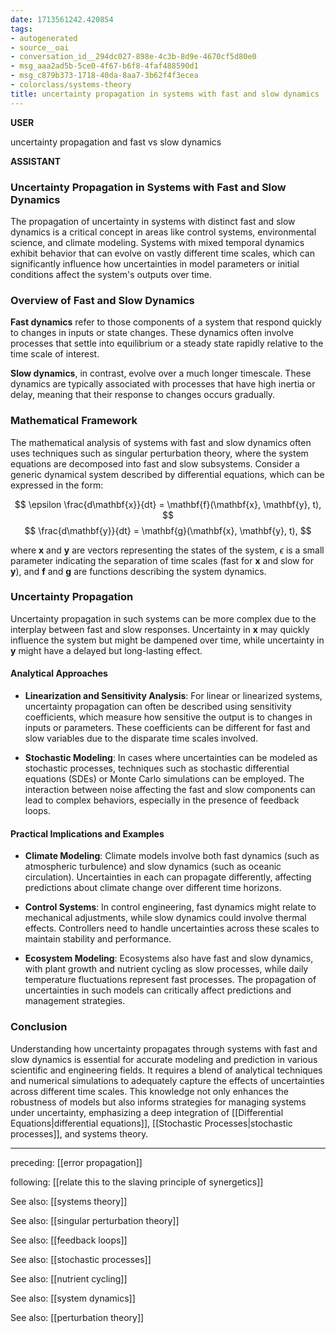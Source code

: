 ```yaml
---
date: 1713561242.420854
tags:
- autogenerated
- source__oai
- conversation_id__294dc027-898e-4c3b-8d9e-4670cf5d80e0
- msg_aaa2ad5b-5ce0-4f67-b6f8-4faf488590d1
- msg_c879b373-1718-40da-8aa7-3b62f4f3ecea
- colorclass/systems-theory
title: uncertainty propagation in systems with fast and slow dynamics
---
```


**USER**

uncertainty propagation and fast vs slow dynamics


**ASSISTANT**

### Uncertainty Propagation in Systems with Fast and Slow Dynamics

The propagation of uncertainty in systems with distinct fast and slow dynamics is a critical concept in areas like control systems, environmental science, and climate modeling. Systems with mixed temporal dynamics exhibit behavior that can evolve on vastly different time scales, which can significantly influence how uncertainties in model parameters or initial conditions affect the system's outputs over time.

### Overview of Fast and Slow Dynamics

**Fast dynamics** refer to those components of a system that respond quickly to changes in inputs or state changes. These dynamics often involve processes that settle into equilibrium or a steady state rapidly relative to the time scale of interest. 

**Slow dynamics**, in contrast, evolve over a much longer timescale. These dynamics are typically associated with processes that have high inertia or delay, meaning that their response to changes occurs gradually.

### Mathematical Framework

The mathematical analysis of systems with fast and slow dynamics often uses techniques such as singular perturbation theory, where the system equations are decomposed into fast and slow subsystems. Consider a generic dynamical system described by differential equations, which can be expressed in the form:

$$
\epsilon \frac{d\mathbf{x}}{dt} = \mathbf{f}(\mathbf{x}, \mathbf{y}, t),
$$
$$
\frac{d\mathbf{y}}{dt} = \mathbf{g}(\mathbf{x}, \mathbf{y}, t),
$$

where $\mathbf{x}$ and $\mathbf{y}$ are vectors representing the states of the system, $\epsilon$ is a small parameter indicating the separation of time scales (fast for $\mathbf{x}$ and slow for $\mathbf{y}$), and $\mathbf{f}$ and $\mathbf{g}$ are functions describing the system dynamics.

### Uncertainty Propagation

Uncertainty propagation in such systems can be more complex due to the interplay between fast and slow responses. Uncertainty in $\mathbf{x}$ may quickly influence the system but might be dampened over time, while uncertainty in $\mathbf{y}$ might have a delayed but long-lasting effect.

#### Analytical Approaches

- **Linearization and Sensitivity Analysis**: For linear or linearized systems, uncertainty propagation can often be described using sensitivity coefficients, which measure how sensitive the output is to changes in inputs or parameters. These coefficients can be different for fast and slow variables due to the disparate time scales involved.

- **Stochastic Modeling**: In cases where uncertainties can be modeled as stochastic processes, techniques such as stochastic differential equations (SDEs) or Monte Carlo simulations can be employed. The interaction between noise affecting the fast and slow components can lead to complex behaviors, especially in the presence of feedback loops.

#### Practical Implications and Examples

- **Climate Modeling**: Climate models involve both fast dynamics (such as atmospheric turbulence) and slow dynamics (such as oceanic circulation). Uncertainties in each can propagate differently, affecting predictions about climate change over different time horizons.

- **Control Systems**: In control engineering, fast dynamics might relate to mechanical adjustments, while slow dynamics could involve thermal effects. Controllers need to handle uncertainties across these scales to maintain stability and performance.

- **Ecosystem Modeling**: Ecosystems also have fast and slow dynamics, with plant growth and nutrient cycling as slow processes, while daily temperature fluctuations represent fast processes. The propagation of uncertainties in such models can critically affect predictions and management strategies.

### Conclusion

Understanding how uncertainty propagates through systems with fast and slow dynamics is essential for accurate modeling and prediction in various scientific and engineering fields. It requires a blend of analytical techniques and numerical simulations to adequately capture the effects of uncertainties across different time scales. This knowledge not only enhances the robustness of models but also informs strategies for managing systems under uncertainty, emphasizing a deep integration of [[Differential Equations|differential equations]], [[Stochastic Processes|stochastic processes]], and systems theory.


---

preceding: [[error propagation]]  


following: [[relate this to the slaving principle of synergetics]]

See also: [[systems theory]]


See also: [[singular perturbation theory]]


See also: [[feedback loops]]


See also: [[stochastic processes]]


See also: [[nutrient cycling]]


See also: [[system dynamics]]


See also: [[perturbation theory]]